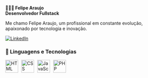 **👨🏼‍💻 Felipe Araujo**  
**Desenvolvedor Fullstack**

Me chamo Felipe Araujo, um profissional em constante evolução, apaixonado por tecnologia e inovação.

<p align="left"> <a href="https://www.linkedin.com/in/felipe-ferreira-araujo-dev/"> <img alt="LinkedIn" title="Me siga no LinkedIn!" src="https://img.shields.io/badge/linkedin-%230077B5.svg?style=for-the-badge&logo=linkedin&logoColor=white" /> </a> </p>

### 🤖 Linguagens e Tecnologias

<div style="display: flex; align-items: center; gap: 10px;">
    <img 
        alt="HTML"
        title="HTML" 
        width="40px" 
        src="https://cdn.jsdelivr.net/gh/devicons/devicon@latest/icons/html5/html5-original.svg" 
    />
    <img 
        alt="CSS" 
        title="CSS"
        width="40px" 
        src="https://cdn.jsdelivr.net/gh/devicons/devicon@latest/icons/css3/css3-original.svg" 
    />
    <img 
        alt="JavaScript" 
        title="JavaScript"
        width="40px" 
        src="https://cdn.jsdelivr.net/gh/devicons/devicon@latest/icons/javascript/javascript-original.svg" 
    />
    <img 
        alt="PHP" 
        title="PHP"
        width="40px" 
        src="https://cdn.jsdelivr.net/gh/devicons/devicon@latest/icons/php/php-original.svg" 
    />
</div>

